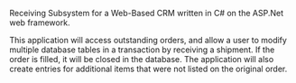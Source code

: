 Receiving Subsystem for a Web-Based CRM written in C# on the ASP.Net web framework.

This application will access outstanding orders, and allow a user to modify multiple database tables in a transaction by receiving a shipment. If the order is filled, it will be closed in the database. The application will also create entries for additional items that were not listed on the original order.
